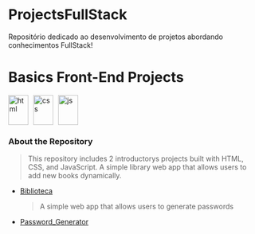 # ProjectsFullStack

Repositório dedicado ao desenvolvimento de projetos abordando conhecimentos FullStack!

# Basics Front-End Projects

<div style="display: flex; flex-wrap: wrap; gap: 10px; margin-top: 5px;">
<img  alt="html" align="center"  height="60" width="40" src="https://cdn.jsdelivr.net/gh/devicons/devicon@latest/icons/html5/html5-original.svg">      
 <img alt="css" align="center"  height="60" width="40" src="https://cdn.jsdelivr.net/gh/devicons/devicon@latest/icons/css3/css3-original.svg" />  
 <img alt="js" align="center" alt="js" height="60" width="40" src="https://cdn.jsdelivr.net/gh/devicons/devicon@latest/icons/javascript/javascript-original.svg" />
</div>

### About the Repository

> This repository includes 2 introductorys projects built with HTML, CSS, and JavaScript.
> A simple library web app that allows users to add new books dynamically.

- [Biblioteca](./Biblioteca)
  > A simple web app that allows users to generate passwords
- [Password_Generator](./Password_Generator)
